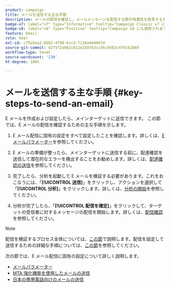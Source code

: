 ```yaml
---
product: campaign
title: メールを送信する主な手順
description: メールの配信を確定し、メールメッセージを配信する際の特異性を発見する方法について説明します。
badge-v7: label="v7" type="Informative" tooltip="Campaign Classic v7 に適用されます"
badge-v8: label="v8" type="Positive" tooltip="Campaign v8 にも適用されます"
feature: Email
role: User
exl-id: c75a5ea2-8d62-4f98-bccd-7116a4d404fd
source-git-commit: d2f5f2a662c022e258fb3cc56c8502c4f4cb2849
workflow-type: tm+mt
source-wordcount: '230'
ht-degree: 100%

---
```


# メールを送信する主な手順 {#key-steps-to-send-an-email}

E メールを作成および設定したら、メインターゲットに送信できます。 この節では、E メールの配信を確認するための主な手順を示します。

1. E メール配信に固有の設定をすべて設定したことを確認します。詳しくは、[E メールパラメーター](email-parameters.md)を参照してください。
1. E メールの準備が整ったら、メインターゲットに送信する前に、配達確認を送信して潜在的なエラーを検出することをお勧めします。詳しくは、[配達確認の送信](steps-validating-the-delivery.md#sending-a-proof)を参照してください。

1. 完了したら、分析を起動して E メールを検証する必要があります。これをおこなうには、「**[!UICONTROL 送信]**」をクリックし、アクションを選択して「**[!UICONTROL 分析]**」をクリックします。詳しくは、[分析の開始](steps-validating-the-delivery.md#analyzing-the-delivery)を参照してください。

1. 分析が完了したら、「**[!UICONTROL 配信を確定]**」をクリックして、ターゲットの受信者に対するメッセージの配信を開始します。詳しくは、[配信確認](steps-sending-the-delivery.md#confirming-delivery)を参照してください。

   <!--Add screenshot with analysis done and Confirm delivery button activated.-->

>[!NOTE]
>
>配信を検証するプロセス全体については、[この節](steps-validating-the-delivery.md)で説明します。配信を設定して送信するための詳細な手順については、[この節](steps-sending-the-delivery.md)を参照してください。

次の節では、E メール配信に固有の設定について詳しく説明します。
<!--* [Generating the mirror page](generating-mirror-page.md)
* [Email BCC](email-bcc.md)-->
* [メールパラメーター](email-parameters.md)
* [MTA 強化機能を使用したメールの送信](sending-with-enhanced-mta.md)
* [日本の携帯電話向けのメールの送信](sending-emails-on-japanese-mobiles.md)
